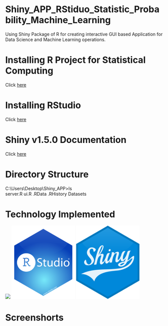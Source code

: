 # Shiny_APP_RStiduo_Statistic_Probability_Machine_Learning
Using Shiny Package of R for creating interactive GUI based Application for Data Science and Machine Learning operations.
# Installing R Project for Statistical Computing
Click [here](https://www.r-project.org/)
# Installing RStudio
Click [here](https://rstudio.com/products/rstudio/)
# Shiny v1.5.0 Documentation
Click [here](https://www.rdocumentation.org/packages/shiny/versions/1.5.0)
# Directory Structure
C:\Users\Desktop\Shiny_APP>ls<br>
server.R   ui.R   .RData   .RHistory   Datasets
# Technology Implemented
[<img target="_blank" src="https://upload.wikimedia.org/wikipedia/commons/thumb/1/1b/R_logo.svg/1200px-R_logo.svg.png" width=200>](https://www.r-project.org/)
[<img target="_blank" src="https://raw.githubusercontent.com/rstudio/hex-stickers/master/thumbs/RStudio.png" width=200>](https://rstudio.com/)
[<img target="_blank" src="https://raw.githubusercontent.com/rstudio/hex-stickers/master/SVG/shiny.svg" width=200>](https://shiny.rstudio.com/)
# Screenshorts
